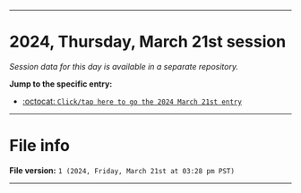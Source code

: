 
***

# 2024, Thursday, March 21st session

_Session data for this day is available in a separate repository._

**Jump to the specific entry:**

- [:octocat: `Click/tap here to go the 2024 March 21st entry`](https://github.com/seanpm2001/SeansLifeArchive_Images_TinyTower_Y2024/tree/SeansLifeArchive_Images_TinyTower_Y2024_Main-dev/2024/03_March/21/)

***

# File info

**File version:** `1 (2024, Friday, March 21st at 03:28 pm PST)`

***
